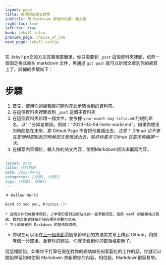 ```yaml
---
layout: page
title: 教學網站建立教學
subtitle: 用 Markdown 新增你的第一篇文章
right-toc: true
left-toc: true
book: jekyll-intro
preview_page: choice_of_ide
next_page: jekyll-config
---
```


在 Jekyll po文的方法其實相當簡單，你只需要到 `_post` 這個資料夾裡面，依照一個固定格式命名 markdown 文件，再通過 `git push` 就可以新增文章到你的網頁上了。詳細的步驟如下：

# 步驟

1. 首先，使用你的編輯器打開你在此[步驟](git_and_github)得到的資料夾。
2. 在這個資料夾裡面找到 `_post` 這個子資料夾
3. 在這個資料夾新增一個文件，並依據 `year-month-day-title.md` 的規則命名，以"-"分隔各單詞。例如："2023-04-04-hello-world.md"。如果你使用的時間是在未來，那 Github Page 不會把他推播出去。*注意！ Github 也不會在那個時間點到的時候把文章推送出去，除非你要求 Github 在當天再編譯一次。*
4. 在檔案內容欄位，輸入你的貼文內容，使用Markdown語法來編寫內容。
```markdown
---
layout: post
title: 你的標題
date: 2022-04-01
categories: [分類1, 分類2]
tags: [標籤1, 標籤2]
---

＃ Hellow World

Good to see you, bro/sis :)!
```
	* 這個文件分成兩半部份，上半部份是對這個貼文的一些參數設定，是用 yaml 的檔案格式寫成，我們之後會詳細介紹有哪些參數可以用。
	* 下半部份是用 Markdown 的語法寫成的。

5. 你現在可以用在[上一個章節](choice_of_ide)這個章節學到的方法將文章上傳到 Github，稍微等個一分鐘後，重整你的網站，你就會看到你的部落格更新了。

從這裡開始，如果你不打算在現在對你的網站做任何客製化的工作的話，你就可以開始學習如何使用 Markdown 來新增你的內容，相信我，Markdown很容易學。